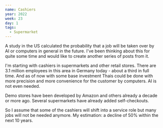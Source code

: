 ```yaml
---
name: Cashiers
year: 2022
week: 23
day: 1
tags:
  - Supermarket
---
```


A study in the US calculated the probability that a job will be taken over by AI
or computers in general in the future. I've been thinking about this for quite
some time and would like to create another series of posts from it.

I'm starting with cashiers in supermarkets and other retail stores. There are
3.1 million employees in this area in Germany today - about a third in full
time. And as of now with some base investment Thais could be done with more
precision and more convenience for the customer by computers. AI is not even
needed.

Demo stores have been developed by Amazon and others already a decade or more
ago. Several supermarkets have already added self-checkouts.

So I assume that some of the cashiers will shift into a service role but many
jobs will not be needed anymore. My estimation: a decline of 50% within the next
10 years.
